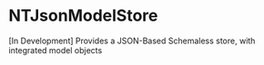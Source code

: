 NTJsonModelStore
================

[In Development] Provides a JSON-Based Schemaless store, with integrated model objects
